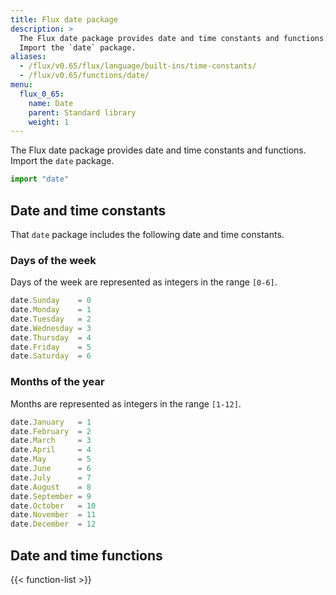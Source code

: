 ```yaml
---
title: Flux date package
description: >
  The Flux date package provides date and time constants and functions.
  Import the `date` package.
aliases:
  - /flux/v0.65/flux/language/built-ins/time-constants/
  - /flux/v0.65/functions/date/
menu:
  flux_0_65:
    name: Date
    parent: Standard library
    weight: 1
---
```


The Flux date package provides date and time constants and functions.
Import the `date` package.

```js
import "date"
```

## Date and time constants
That `date` package includes the following date and time constants.

### Days of the week
Days of the week are represented as integers in the range `[0-6]`.

```js
date.Sunday    = 0
date.Monday    = 1
date.Tuesday   = 2
date.Wednesday = 3
date.Thursday  = 4
date.Friday    = 5
date.Saturday  = 6
```

### Months of the year
Months are represented as integers in the range `[1-12]`.

```js
date.January   = 1
date.February  = 2
date.March     = 3
date.April     = 4
date.May       = 5
date.June      = 6
date.July      = 7
date.August    = 8
date.September = 9
date.October   = 10
date.November  = 11
date.December  = 12
```

## Date and time functions
{{< function-list >}}
